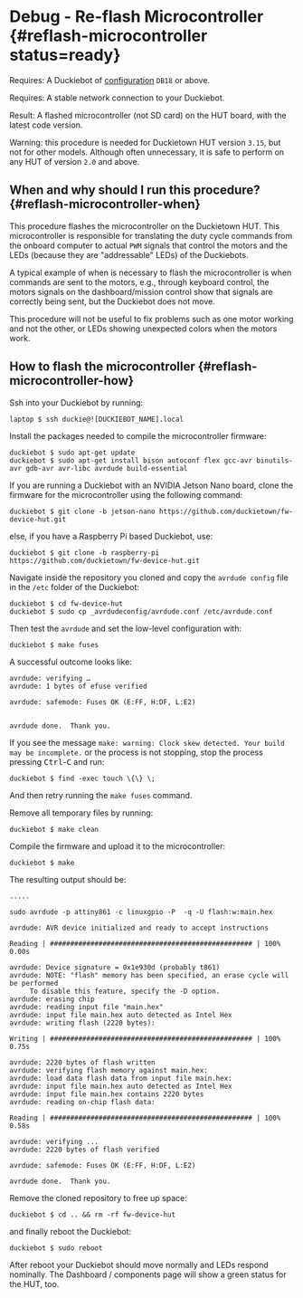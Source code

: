 # Debug - Re-flash Microcontroller {#reflash-microcontroller status=ready}

<div class='requirements' markdown="1">

Requires: A Duckiebot of [configuration](#duckiebot-configurations) `DB18` or above.

Requires: A stable network connection to your Duckiebot.

Result: A flashed microcontroller (not SD card) on the HUT board, with the latest code version.

</div>

Warning: this procedure is needed for Duckietown HUT version `3.15`, but not for other models. Although often unnecessary, it is safe to perform on any HUT of version `2.0` and above.   

## When and why should I run this procedure? {#reflash-microcontroller-when}

This procedure flashes the microcontroller on the Duckietown HUT. This microcontroller is responsible for translating the duty cycle commands from the onboard computer to actual `PWM` signals that control the motors and the LEDs (because they are "addressable" LEDs) of the Duckiebots.

A typical example of when is necessary to flash the microcontroller is when commands are sent to the motors, e.g., through keyboard control, the motors signals on the dashboard/mission control show that signals are correctly being sent, but the Duckiebot does not move.  

This procedure will not be useful to fix problems such as one motor working and not the other, or LEDs showing unexpected colors when the motors work.

## How to flash the microcontroller {#reflash-microcontroller-how}

Ssh into your Duckiebot by running:

    laptop $ ssh duckie@![DUCKIEBOT_NAME].local


Install the packages needed to compile the microcontroller firmware:

    duckiebot $ sudo apt-get update
    duckiebot $ sudo apt-get install bison autoconf flex gcc-avr binutils-avr gdb-avr avr-libc avrdude build-essential

If you are running a Duckiebot with an NVIDIA Jetson Nano board, clone the firmware for the microcontroller using the following command:

    duckiebot $ git clone -b jetson-nano https://github.com/duckietown/fw-device-hut.git

else, if you have a Raspberry Pi based Duckiebot, use:

    duckiebot $ git clone -b raspberry-pi https://github.com/duckietown/fw-device-hut.git

Navigate inside the repository you cloned and copy the `avrdude config` file in the `/etc` folder of the Duckiebot:

    duckiebot $ cd fw-device-hut
    duckiebot $ sudo cp _avrdudeconfig/avrdude.conf /etc/avrdude.conf

Then test the `avrdude` and set the low-level configuration with:

    duckiebot $ make fuses

A successful outcome looks like:

    avrdude: verifying …
    avrdude: 1 bytes of efuse verified

    avrdude: safemode: Fuses OK (E:FF, H:DF, L:E2)


    avrdude done.  Thank you.

If you see the message `make: warning: Clock skew detected. Your build may be incomplete.` or the process is not stopping, stop the process pressing <kbd>Ctrl</kbd>-<kbd>C</kbd> and run:

    duckiebot $ find -exec touch \{\} \;

And then retry running the `make fuses` command.

Remove all temporary files by running:

    duckiebot $ make clean

Compile the firmware and upload it to the microcontroller:

    duckiebot $ make

The resulting output should be:

    .....

    sudo avrdude -p attiny861 -c linuxgpio -P  -q -U flash:w:main.hex

    avrdude: AVR device initialized and ready to accept instructions

    Reading | ################################################## | 100% 0.00s

    avrdude: Device signature = 0x1e930d (probably t861)
    avrdude: NOTE: "flash" memory has been specified, an erase cycle will be performed
         To disable this feature, specify the -D option.
    avrdude: erasing chip
    avrdude: reading input file "main.hex"
    avrdude: input file main.hex auto detected as Intel Hex
    avrdude: writing flash (2220 bytes):

    Writing | ################################################## | 100% 0.75s

    avrdude: 2220 bytes of flash written
    avrdude: verifying flash memory against main.hex:
    avrdude: load data flash data from input file main.hex:
    avrdude: input file main.hex auto detected as Intel Hex
    avrdude: input file main.hex contains 2220 bytes
    avrdude: reading on-chip flash data:

    Reading | ################################################## | 100% 0.58s

    avrdude: verifying ...
    avrdude: 2220 bytes of flash verified

    avrdude: safemode: Fuses OK (E:FF, H:DF, L:E2)

    avrdude done.  Thank you.

Remove the cloned repository to free up space:


    duckiebot $ cd .. && rm -rf fw-device-hut


and finally reboot the Duckiebot:

    duckiebot $ sudo reboot

After reboot your Duckiebot should move normally and LEDs respond nominally. The Dashboard / components page will show a green status for the HUT, too.